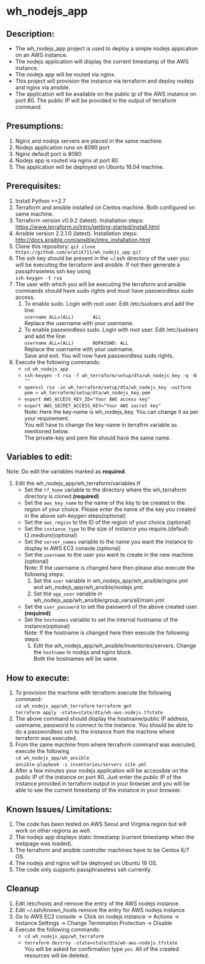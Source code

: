 # wh_nodejs_app

## Description: 
* The wh_nodejs_app project is used to deploy a simple nodejs appication on an AWS instance. 
* The nodejs application will display the current timestamp of the AWS instance.
* The nodejs app will be routed via nginx.
* This project will provision the instance via terraform and deploy nodejs and nginx via ansible.
* The application will be available on the public ip of the AWS instance on port 80. The public IP will be provided in the output of terraform command.

## Presumptions:
1. Nginx and nodejs servers are placed in the same machine.
2. Nodejs application runs on 8090 port
3. Nginx default port is 8080
4. Nodejs app is routed via nginx at port 80
5. The application will be deployed on Ubuntu 16.04 machine.


## Prerequisites:
1. Install Python >=2.7 
2. Terraform and ansible installed on Centos machine. Both configured on same machine.
3. Terraform version v0.9.2 (latest). Installation steps: https://www.terraform.io/intro/getting-started/install.html
4. Ansible version  2.2.1.0 (latest). Installation steps: http://docs.ansible.com/ansible/intro_installation.html
5. Clone this repository: `git clone https://github.com/aratik711/wh_nodejs_app.git`
6. The ssh key should be present in the ~/.ssh directory of the user you will be executing the terraform and ansible. If not then generate a passphraseless ssh key using  
`ssh-keygen -t rsa`
7. The user with which you will be executing the terraform and ansible commands should have sudo rights and must have passwordless sudo access. 
    1. To enable sudo. Login with root user. Edit /etc/sudoers and add the line:  
    `username ALL=(ALL)       ALL`  
    Replace the username with your username. 
    2. To enable passwordless sudo. Login with root user. Edit /etc/sudoers and add the line:  
    `username ALL=(ALL)       NOPASSWD: ALL`  
    Replace the username with your username.   
    Save and exit. You will now have passwordless sudo rights.
8. Execute the following commands:
    * `cd wh_nodejs_app`
    * `ssh-keygen -t rsa -f wh_terraform/setup/dta/wh_nodejs_key -q -N ""`
    * `openssl rsa -in wh_terraform/setup/dta/wh_nodejs_key -outform pem > wh_terraform/setup/dta/wh_nodejs_key.pem`
    * `export AWS_ACCESS_KEY_ID="Your AWS access key"`
    * `export AWS_SECRET_ACCESS_KEY="Your AWS secret key"`  
    Note: Here the key-name is wh_nodejs_key. You can change it as per your requirement.  
    You will have to change the key-name in terrafrm variable as mentioned below.  
    The private-key and pem file should have the same name.
    

## Variables to edit:
Note: Do edit the variables marked as <b>required</b>.
1. Edit the wh_nodejs_app/wh_terraform/variables.tf
    * Set the `tf_home` variable to the directory where the wh_terraform directory is cloned.<b>(required)</b>
    * Set the `aws_key_name` to the name of the key to be created in the region of your choice. Please enter the name of the key you created in the above ssh-keygen steps(optional)
    * Set the `aws_region` to the ID of the region of your choice.(optional)
    * Set the `instance_type` to the size of instance you require.(default: t2.medium)(optional)
    * Set the `server_names` variable to the name you want the instance to display in AWS EC2 console.(optional)
    * Set the `username` to the user you want to create in the new machine.(optional)
    <br/>Note: If the username is changed here then please also execute the following steps:
      1. Set the `user` variable in wh_nodejs_app/wh_ansible/nginx.yml and wh_nodejs_app/wh_ansible/nodejs.yml.
      2. Set the `app_user` variable in wh_nodejs_app/wh_ansible/group_vars/all/main.yml
    * Set the `user_password` to set the password of the above created user.<b>(required)</b>
    * Set the `hostnames` variable to set the internal hostname of the instance(optional)
    <br/>Note: If the hostname is changed here then execute the following steps:
      1. Edit the wh_nodejs_app/wh_ansible/inventories/servers. Change the `hostname` in nodejs and nginx block.  
      Both the hostnames will be same.

## How to execute:

1. To provision the machine with terraform execute the following command:  
`cd wh_nodejs_app/wh_terraform` 
`terraform get`  
`terraform apply -state=state/dta/wh-aws-nodejs.tfstate`
2. The above command should display the hostname/public IP address, username, password to connect to the instance. You should be able to do a passwordless ssh to the instance from the machine where terraform was executed.
3. From the same machine from where terraform command was executed, execute the following  
`cd wh_nodejs_app/wh_ansible`  
`ansible-playbook -i inventories/servers site.yml`
4. After a few minutes your nodejs application will be accessible on the public IP of the instance on port 80. Just enter the public IP of the instance provided in terraform output in your browser and you will be able to see the current timestamp of the instance in your browser.

## Known Issues/ Limitations:
1. The code has been tested on AWS Seoul and Virginia region but will work on other regions as well.
2. The nodejs app displays static timestamp (current timestamp when the webpage was loaded).
3. The terraform and ansible controller machines have to be Centos 6/7 OS.
4. The nodejs and nginx will be deployed on Ubuntu 16 OS.
5. The code only supports passphraseless ssh currently.

## Cleanup
1. Edit /etc/hosts and remove the entry of the AWS nodejs instance.
2. Edit ~/.ssh/known_hosts remove the entry for AWS nodejs instance
3. Go to AWS EC2 console -> Click on nodejs instance -> Actions -> Instance Settings -> Change Termination Protection -> Disable 
3. Execute the following commands:  
    * `cd wh_nodejs_app/wh_terraform`
    * `terraform destroy -state=state/dta/wh-aws-nodejs.tfstate`  
    You will be asked for confirmation type `yes`. All of the created resources will be deleted.
